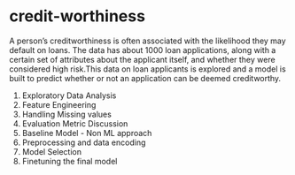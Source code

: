 # credit-worthiness

A person’s creditworthiness is often associated with the likelihood they may default on loans. The data has about 1000 loan applications, along with a certain set of
attributes about the applicant itself, and whether they were considered high risk.This data on loan applicants is explored and a model is built to
predict whether or not an application can be deemed creditworthy.

1. Exploratory Data Analysis
2. Feature Engineering
3. Handling Missing values
4. Evaluation Metric Discussion
5. Baseline Model - Non ML approach
6. Preprocessing and data encoding
7. Model Selection
8. Finetuning the final model
